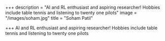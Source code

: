 +++
description = "AI and RL enthusiast and aspiring researcher! Hobbies include table tennis and listening to twenty one pilots"
image = "/images/soham.jpg"
title = "Soham Patil"

+++
AI and RL enthusiast and aspiring researcher! Hobbies include table tennis and listening to twenty one pilots